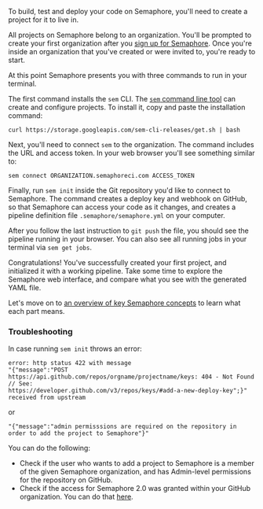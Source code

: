 To build, test and deploy your code on Semaphore, you'll need to
create a project for it to live in.

All projects on Semaphore belong to an organization.
You'll be prompted to create your first organization after
you [sign up for Semaphore][app]. Once you're inside an organization
that you've created or were invited to, you're ready to start.

At this point Semaphore presents you with three commands to run in
your terminal.

The first command installs the `sem` CLI.
The [`sem` command line tool][sem] can create and configure projects.
To install it, copy and paste the installation command:

```
curl https://storage.googleapis.com/sem-cli-releases/get.sh | bash
```

Next, you'll need to connect `sem` to the organization.
The command includes the URL and access token. In your web browser
you'll see something similar to:

```
sem connect ORGANIZATION.semaphoreci.com ACCESS_TOKEN
```

Finally, run `sem init` inside the Git repository you'd like to connect
to Semaphore. The command creates a deploy key and webhook on GitHub, so
that Semaphore can access your code as it changes, and creates a pipeline
definition file `.semaphore/semaphore.yml` on your computer.

After you follow the last instruction to `git push` the file, you should
see the pipeline running in your browser. You can also see all running
jobs in your terminal via `sem get jobs`.

Congratulations! You've successfully created your first project,
and initialized it with a working pipeline.
Take some time to explore the Semaphore web interface, and compare what you
see with the generated YAML file.

Let's move on to [an overview of key Semaphore concepts][next] to learn what
each part means.

### Troubleshooting

In case running `sem init` throws an error:

```
error: http status 422 with message
"{"message":"POST https://api.github.com/repos/orgname/projectname/keys: 404 - Not Found // See:
https://developer.github.com/v3/repos/keys/#add-a-new-deploy-key";}"
received from upstream
```

or

```
"{"message":"admin permisssions are required on the repository in order to add the project to Semaphore"}"
```

You can do the following:

- Check if the user who wants to add a project to Semaphore is a member of the
  given Semaphore organization, and has Admin-level permissions for the
  repository on GitHub.
- Check if the access for Semaphore 2.0 was granted within your GitHub
  organization. You can do that [here](github-connection).

[app]: https://id.semaphoreci.com
[next]: https://docs.semaphoreci.com/article/62-concepts
[sem]: https://docs.semaphoreci.com/article/53-sem-reference
[github-connection]: https://github.com/settings/connections/applications/328c742132e5407abd7d
